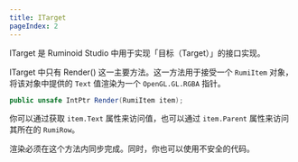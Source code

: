 ```yaml
---
title: ITarget
pageIndex: 2
---
```


ITarget 是 Ruminoid Studio 中用于实现「目标（Target）」的接口实现。

ITarget 中只有 Render() 这一主要方法。这一方法用于接受一个 `RumiItem` 对象，将该对象中提供的 `Text` 值渲染为一个 `OpenGL.GL.RGBA` 指针。

```cs
public unsafe IntPtr Render(RumiItem item);
```

你可以通过获取 `item.Text` 属性来访问值，也可以通过 `item.Parent` 属性来访问其所在的 `RumiRow`。

渲染必须在这个方法内同步完成。同时，你也可以使用不安全的代码。
